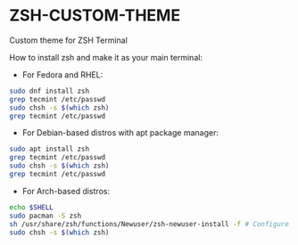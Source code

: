 # ZSH-CUSTOM-THEME
Custom theme for ZSH Terminal

How to install zsh and make it as your main terminal:

- For Fedora and RHEL:
```bash
sudo dnf install zsh
grep tecmint /etc/passwd
sudo chsh -s $(which zsh)
grep tecmint /etc/passwd
```
- For Debian-based distros with apt package manager:
```bash
sudo apt install zsh
grep tecmint /etc/passwd
sudo chsh -s $(which zsh)
grep tecmint /etc/passwd
```
- For Arch-based distros:
```bash
echo $SHELL
sudo pacman -S zsh
sh /usr/share/zsh/functions/Newuser/zsh-newuser-install -f # Configure your ZSH
sudo chsh -s $(which zsh)
```
